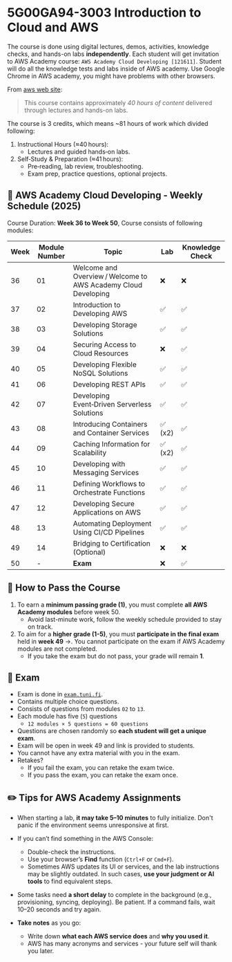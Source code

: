 # 5G00GA94-3003 Introduction to Cloud and AWS

The course is done using digital lectures, demos, activities, knowledge checks, and hands-on labs **independently**. Each student will get invitation to AWS Academy course: `AWS Academy Cloud Developing [121611]`. Student will do all the knowledge tests and labs inside of AWS academy. Use Google Chrome in AWS academy, you might have problems with other browsers.

From [aws web site](https://aws.amazon.com/training/awsacademy/#:~:text=Architect%20–%20Associate%20certification.-,This%20course%20contains%20approximately%2040%20hours%20of%20content%20delivered%20through,on%20labs%2C%20and%20project%20work.):

> This course contains approximately _40 hours of content_ delivered through lectures and hands-on labs.

The course is 3 credits, which means ~81 hours of work which divided following:

1. Instructional Hours (≈40 hours):
   - Lectures and guided hands‑on labs.
2. Self‑Study & Preparation (≈41 hours):
   - Pre‑reading, lab review, troubleshooting.
   - Exam prep, practice questions, optional projects.

## 📅 AWS Academy Cloud Developing - Weekly Schedule (2025)

Course Duration: **Week 36 to Week 50**, Course consists of following modules:

| Week | Module Number | Topic                                                          | Lab     | Knowledge Check |
| ---- | ------------- | -------------------------------------------------------------- | ------- | --------------- |
| 36   | 01            | Welcome and Overview / Welcome to AWS Academy Cloud Developing | ❌      | ❌              |
| 37   | 02            | Introduction to Developing AWS                                 | ✅      | ✅              |
| 38   | 03            | Developing Storage Solutions                                   | ✅      | ✅              |
| 39   | 04            | Securing Access to Cloud Resources                             | ❌      | ✅              |
| 40   | 05            | Developing Flexible NoSQL Solutions                            | ✅      | ✅              |
| 41   | 06            | Developing REST APIs                                           | ✅      | ✅              |
| 42   | 07            | Developing Event‑Driven Serverless Solutions                   | ✅      | ✅              |
| 43   | 08            | Introducing Containers and Container Services                  | ✅ (x2) | ✅              |
| 44   | 09            | Caching Information for Scalability                            | ✅ (x2) | ✅              |
| 45   | 10            | Developing with Messaging Services                             | ✅      | ✅              |
| 46   | 11            | Defining Workflows to Orchestrate Functions                    | ✅      | ✅              |
| 47   | 12            | Developing Secure Applications on AWS                          | ✅      | ✅              |
| 48   | 13            | Automating Deployment Using CI/CD Pipelines                    | ✅      | ✅              |
| 49   | 14            | Bridging to Certification (Optional)                           | ❌      | ❌              |
| 50   | -             | **Exam**                                                       | ❌      | ✅              |

## 🎯 How to Pass the Course

1. To earn a **minimum passing grade (1)**, you must complete **all AWS Academy modules** before week 50.
   - Avoid last-minute work, follow the weekly schedule provided to stay on track.
2. To aim for a **higher grade (1-5)**, you must **participate in the final exam** held in **week 49** ->. You cannot participate on the exam if AWS Academy modules are not completed.
   - If you take the exam but do not pass, your grade will remain **1**.

## 📝 Exam

- Exam is done in [`exam.tuni.fi`](https://sites.tuni.fi/exam/).
- Contains multiple choice questions.
- Consists of questions from modules `02` to `13`.
- Each module has five (`5`) questions
  - `12 modules × 5 questions = 60 questions`
- Questions are chosen randomly so **each student will get a unique exam**.
- Exam will be open in week 49 and link is provided to students.
- You cannot have any extra material with you in the exam.
- Retakes?
  - If you fail the exam, you can retake the exam twice.
  - If you pass the exam, you can retake the exam once.

## ✏️ Tips for AWS Academy Assignments

- When starting a lab, **it may take 5–10 minutes** to fully initialize. Don't panic if the environment seems unresponsive at first.

- If you can’t find something in the AWS Console:

  - Double-check the instructions.
  - Use your browser’s **Find** function (`Ctrl+F` or `Cmd+F`).
  - Sometimes AWS updates its UI or services, and the lab instructions may be slightly outdated. In such cases, **use your judgment or AI tools** to find equivalent steps.

- Some tasks need **a short delay** to complete in the background (e.g., provisioning, syncing, deploying). Be patient. If a command fails, wait 10–20 seconds and try again.

- **Take notes** as you go:

  - Write down **what each AWS service does** and **why you used it**.
  - AWS has many acronyms and services - your future self will thank you later.
